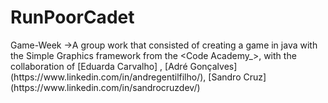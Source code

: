 # RunPoorCadet
<div>
  Game-Week ->A group work that consisted of creating a game in java with the Simple Graphics framework from the &lt;Code Academy_>, with the collaboration of 
  [Eduarda Carvalho] <https://www.linkedin.com/in/m-eduarda-carvalho/> , [Adré Gonçalves](https://www.linkedin.com/in/andregentilfilho/), [Sandro Cruz](https://www.linkedin.com/in/sandrocruzdev/)
</div>  
